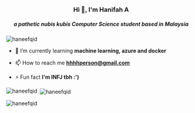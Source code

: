 <h3 align="center">Hi 👋, I'm Hanifah A</h3>
<h5 align="center">a pathetic nubis kubis Computer Science student based in Malaysia</h5>

<p align="left"> <img src="https://komarev.com/ghpvc/?username=haneefqid&label=Profile%20views&color=0e75b6&style=flat" alt="haneefqid" /> </p>

- 🌱 I’m currently learning **machine learning, azure and docker**

- 📫 How to reach me **hhhhperson@gmail.com**

- ⚡ Fun fact **I'm INFJ tbh :')**




<p><img align="left" src="https://github-readme-stats.vercel.app/api/top-langs?username=haneefqid&show_icons=true&locale=en&layout=compact" alt="haneefqid" /></p>

<p>&nbsp;<img align="center" src="https://github-readme-stats.vercel.app/api?username=haneefqid&show_icons=true&locale=en" alt="haneefqid" /></p>

<p><img align="center" src="https://github-readme-streak-stats.herokuapp.com/?user=haneefqid&" alt="haneefqid" /></p><br>



